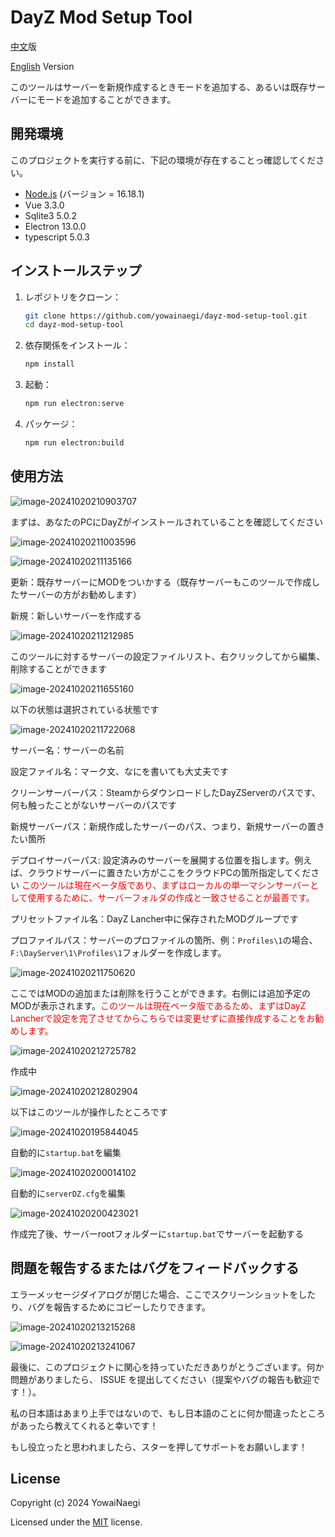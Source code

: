 # DayZ Mod Setup Tool



[中文](README.md)版

[English](README_en.md) Version



このツールはサーバーを新規作成するときモードを追加する、あるいは既存サーバーにモードを追加することができます。



## 開発環境

このプロジェクトを実行する前に、下記の環境が存在することっ確認してください。

- [Node.js](https://nodejs.org/) (バージョン = 16.18.1)
- Vue 3.3.0
- Sqlite3 5.0.2
- Electron 13.0.0
- typescript 5.0.3



## インストールステップ

1. レポジトリをクローン：
   ```bash
   git clone https://github.com/yowainaegi/dayz-mod-setup-tool.git
   cd dayz-mod-setup-tool
   ```

2. 依存関係をインストール：

   ```bash
   npm install
   ```

3. 起動：

   ```bash
   npm run electron:serve
   ```

5. パッケージ：

   ```bash
   npm run electron:build
   ```

   

## 使用方法

![image-20241020210903707](md_images/ja_JP/image-20241020210903707.png)



まずは、あなたのPCにDayZがインストールされていることを確認してください

![image-20241020211003596](md_images/ja_JP/image-20241020211003596.png)

![image-20241020211135166](md_images/ja_JP/image-20241020211135166.png)



更新：既存サーバーにMODをついかする（既存サーバーもこのツールで作成したサーバーの方がお勧めします）

新規：新しいサーバーを作成する

![image-20241020211212985](md_images/ja_JP/image-20241020211212985.png)

このツールに対するサーバーの設定ファイルリスト、右クリックしてから編集、削除することができます

![image-20241020211655160](md_images/ja_JP/image-20241020211655160.png)



以下の状態は選択されている状態です

![image-20241020211722068](md_images/ja_JP/image-20241020211722068.png)



サーバー名：サーバーの名前

設定ファイル名：マーク文、なにを書いても大丈夫です

クリーンサーバーパス：SteamからダウンロードしたDayZServerのパスです、何も触ったことがないサーバーのパスです

新規サーバーパス：新規作成したサーバーのパス、つまり、新規サーバーの置きたい箇所

デプロイサーバーパス: 設定済みのサーバーを展開する位置を指します。例えば、クラウドサーバーに置きたい方がここをクラウドPCの箇所指定してください <span style="color: red">このツールは現在ベータ版であり、まずはローカルの単一マシンサーバーとして使用するために、サーバーフォルダの作成と一致させることが最善です。</span>

プリセットファイル名：DayZ Lancher中に保存されたMODグループです

プロファイルパス：サーバーのプロファイルの箇所、例：`Profiles\1`の場合、`F:\DayServer\1\Profiles\1`フォルダーを作成します。

![image-20241020211750620](md_images/ja_JP/image-20241020211750620.png)



ここではMODの追加または削除を行うことができます。右側には追加予定のMODが表示されます。<span style="color: red">このツールは現在ベータ版であるため、まずはDayZ Lancherで設定を完了させてからこちらでは変更せずに直接作成することをお勧めします。</span>

![image-20241020212725782](md_images/ja_JP/image-20241020212725782.png)



作成中

![image-20241020212802904](md_images/ja_JP/image-20241020212802904.png)



以下はこのツールが操作したところです

![image-20241020195844045](md_images/zh_CN/image-20241020195844045.png)

自動的に`startup.bat`を編集

![image-20241020200014102](md_images/zh_CN/image-20241020200014102.png)



自動的に`serverDZ.cfg`を編集

![image-20241020200423021](md_images/zh_CN/image-20241020200423021.png)



作成完了後、サーバーrootフォルダーに`startup.bat`でサーバーを起動する



## 問題を報告するまたはバグをフィードバックする

エラーメッセージダイアログが閉じた場合、ここでスクリーンショットをしたり、バグを報告するためにコピーしたりできます。

![image-20241020213215268](md_images/ja_JP/image-20241020213215268.png)

![image-20241020213241067](md_images/ja_JP/image-20241020213241067.png)





最後に、このプロジェクトに関心を持っていただきありがとうございます。何か問題がありましたら、 ISSUE を提出してください（提案やバグの報告も歓迎です！）。

私の日本語はあまり上手ではないので、もし日本語のことに何か間違ったところがあったら教えてくれると幸いです！

もし役立ったと思われましたら、スターを押してサポートをお願いします！



## License

Copyright (c) 2024 YowaiNaegi

Licensed under the [MIT](https://github.com/microsoft/vscode/blob/main/LICENSE.txt) license.
